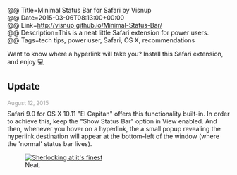 @@ Title=Minimal Status Bar for Safari by Visnup  
@@ Date=2015-03-06T08:13:00+00:00  
@@ Link=http://visnup.github.io/Minimal-Status-Bar/  
@@ Description=This is a neat little Safari extension for power users.  
@@ Tags=tech tips, power user, Safari, OS X, recommendations  

Want to know where a hyperlink will take you? Install this Safari extension, and enjoy  💻

<div class="update">

## Update 
<p style="font-size:0.9em; color:#9e9e9e;margin:0.5em auto -0.5em auto">August 12, 2015</p>

Safari 9.0 for OS X 10.11 "El Capitan" offers this functionality built-in. In order to achieve this, keep the "Show Status Bar" option in View enabled. And then, whenever you hover on a hyperlink, the a small popup revealing the hyperlink destination will appear at the bottom-left of the window (where the 'normal' status bar lives).

<figure>
	<a class="nohover" href="http://d.pr/i/1ii3O+">
		<img class="jpb" src="http://d.pr/i/1ii3O+" alt="Sherlocking at it's finest" />
	</a>
	<figcaption>Neat.</figcaption>
</figure>

</div>